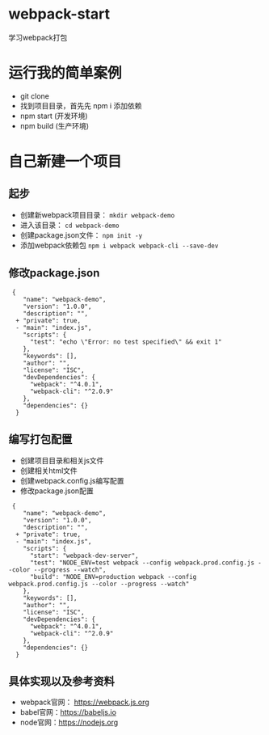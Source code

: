 # webpack-start
学习webpack打包

# 运行我的简单案例
- git clone
- 找到项目目录，首先先 npm i  添加依赖
- npm start (开发环境)
- npm build (生产环境)


# 自己新建一个项目
## 起步
- 创建新webpack项目目录： `mkdir webpack-demo`
- 进入该目录： `cd webpack-demo`
- 创建package.json文件： `npm init -y`
- 添加webpack依赖包 `npm i webpack webpack-cli --save-dev`

## 修改package.json
```
 {
    "name": "webpack-demo",
    "version": "1.0.0",
    "description": "",
  + "private": true,
  - "main": "index.js",
    "scripts": {
      "test": "echo \"Error: no test specified\" && exit 1"
    },
    "keywords": [],
    "author": "",
    "license": "ISC",
    "devDependencies": {
      "webpack": "^4.0.1",
      "webpack-cli": "^2.0.9"
    },
    "dependencies": {}
  }
```

## 编写打包配置
- 创建项目目录和相关js文件
- 创建相关html文件
- 创建webpack.config.js编写配置
- 修改package.json配置

```
 {
    "name": "webpack-demo",
    "version": "1.0.0",
    "description": "",
  + "private": true,
  - "main": "index.js",
    "scripts": {
      "start": "webpack-dev-server",
      "test": "NODE_ENV=test webpack --config webpack.prod.config.js --color --progress --watch",
      "build": "NODE_ENV=production webpack --config webpack.prod.config.js --color --progress --watch"
    },
    "keywords": [],
    "author": "",
    "license": "ISC",
    "devDependencies": {
      "webpack": "^4.0.1",
      "webpack-cli": "^2.0.9"
    },
    "dependencies": {}
  }
```



## 具体实现以及参考资料
- webpack官网： https://webpack.js.org
- babel官网：https://babeljs.io
- node官网：https://nodejs.org
